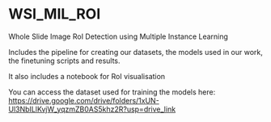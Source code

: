 # WSI_MIL_ROI
Whole Slide Image RoI Detection using Multiple Instance Learning

Includes the pipeline for creating our datasets, the models used in our work, the finetuning scripts and results.

It also includes a notebook for RoI visualisation

You can access the dataset used for training the models here: https://drive.google.com/drive/folders/1xUN-Ul3NbILlKvjW_yqzmZB0AS5khz2R?usp=drive_link
